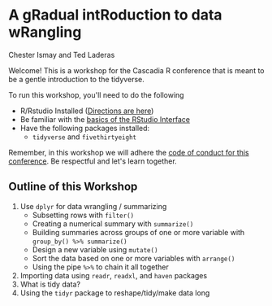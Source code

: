 # A gRadual intRoduction to data wRangling

Chester Ismay and Ted Laderas

Welcome! This is a workshop for the Cascadia R conference that is meant to be a gentle introduction to the tidyverse.

To run this workshop, you'll need to do the following

- R/Rstudio Installed ([Directions are here](https://ismayc.github.io/rbasics-book/3-rstudiobasics.html))
- Be familiar with the [basics of the RStudio Interface](https://ismayc.github.io/rbasics-book/3-rstudiobasics.html)
- Have the following packages installed:
    - `tidyverse` and `fivethirtyeight`
    
Remember, in this workshop we will adhere the [code of conduct for this conference](https://cascadiarconf.com/coc/). Be respectful and let's learn together.

## Outline of this Workshop

1. Use `dplyr` for data wrangling / summarizing
    - Subsetting rows with `filter()`
    - Creating a numerical summary with `summarize()`
    - Building summaries across groups of one or more variable with `group_by() %>% summarize()`
    - Design a new variable using `mutate()`
    - Sort the data based on one or more variables with `arrange()`
    - Using the pipe `%>%` to chain it all together 
1. Importing data using `readr`, `readxl`, and `haven` packages
1. What is tidy data?
1. Using the `tidyr` package to reshape/tidy/make data long

